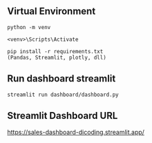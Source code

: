 ## Virtual Environment
```
python -m venv

<venv>\Scripts\Activate

pip install -r requirements.txt
(Pandas, Streamlit, plotly, dll)
```

## Run dashboard streamlit
`streamlit run dashboard/dashboard.py`

## Streamlit Dashboard URL
https://sales-dashboard-dicoding.streamlit.app/

